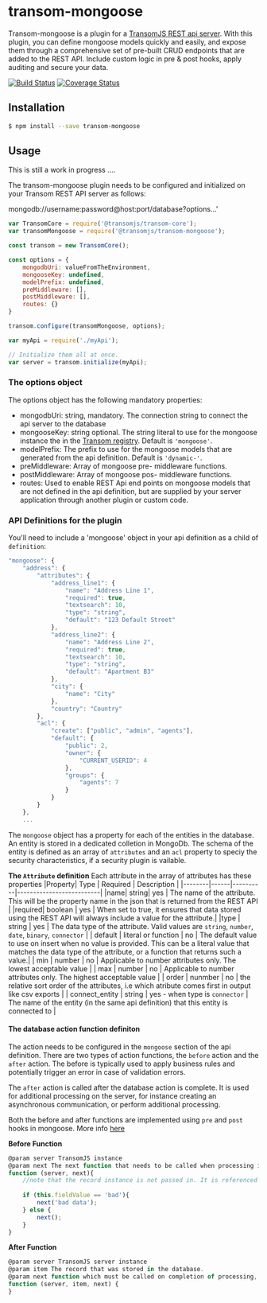 # transom-mongoose
Transom-mongoose is a plugin for a [TransomJS REST api server](https://transomjs.github.io/).
With this plugin, you can define mongoose models quickly and easily, and expose them through a comprehensive set of pre-built CRUD endpoints that are added to the REST API. Include custom logic in pre & post hooks, apply auditing and secure your data.

[![Build Status](https://travis-ci.org/transomjs/transom-mongoose.svg?branch=master)](https://travis-ci.org/transomjs/transom-mongoose)
[![Coverage Status](https://coveralls.io/repos/github/transomjs/transom-mongoose/badge.svg?branch=master)](https://coveralls.io/github/transomjs/transom-mongoose?branch=master)

## Installation

```bash
$ npm install --save transom-mongoose
```

## Usage
This is still a work in progress ....

The transom-mongoose plugin needs to be configured and initialized on your Transom REST API server as follows:

mongodb://username:password@host:port/database?options...'

```javascript
var TransomCore = require('@transomjs/transom-core');
var transomMongoose = require('@transomjs/transom-mongoose');

const transom = new TransomCore();

const options = {
    mongodbUri: valueFromTheEnvironment,
    mongooseKey: undefined,
    modelPrefix: undefined,
    preMiddleware: [],
    postMiddleware: [],
    routes: {}
}

transom.configure(transomMongoose, options);

var myApi = require('./myApi');

// Initialize them all at once.
var server = transom.initialize(myApi);
```
### The options object
The options object has the following mandatory properties:

* mongodbUri: string, mandatory. The connection string to connect the api server to the database
* mongooseKey: string optional. The string literal to use for the mongoose instance the in the [Transom registry](). Default is `'mongoose'`. 
* modelPrefix: The prefix to use for the mongoose models that are generated from the api definition. Default is `'dynamic-'`.
* preMiddleware: Array of mongoose pre- middleware functions.
* postMiddleware: Array  of mongoose pos- middleware functions.
* routes: Used to enable REST Api end points on mongoose models that are not defined in the api definition, but are supplied by your server application through another plugin or custom code.

### API Definitions for the plugin 
You'll need to include a 'mongoose' object in your api definition as a child of ```definition```:
```javascript
"mongoose": {
    "address": {
        "attributes": {
            "address_line1": {
                "name": "Address Line 1",
                "required": true,
                "textsearch": 10,
                "type": "string",
                "default": "123 Default Street"
            },
            "address_line2": {
                "name": "Address Line 2",
                "required": true,
                "textsearch": 10,
                "type": "string",
                "default": "Apartment B3"
            },
            "city": {
                "name": "City"
            },
            "country": "Country"
        },
        "acl": {
            "create": ["public", "admin", "agents"],
            "default": {
                "public": 2,
                "owner": {
                    "CURRENT_USERID": 4
                }, 
                "groups": {
                    "agents": 7
                }
            }
        }
    },
    ...
```

The `mongoose` object has a property for each of the entities in the database. An entity is stored in a dedicated colletion in MongoDb.
The schema of the entity is defined as an array of `attributes` and an `acl` property to speciy the security characteristics, if a security plugin is vailable.

<strong>The `Attribute` definition</strong>
Each attribute in the array of  attributes has these properties
|Property| Type | Required | Description                    |
|--------|------|----------|--------------------------|
|name| string| yes | The name of the attribute. This will be the property name in the json that is returned from the REST API |
|required| boolean | yes | When set to true, it ensures that data stored using the REST API will always include a value for the attribute.|
|type | string | yes | The data type of the attribute. Valid values are `string`, `number`, `date`, `binary`, `connector` |
| default | literal or function | no | The default value to use on insert when no value is provided. This can be a literal value that matches the data type of the attribute, or a function that returns such a value.|
| min | number | no | Applicable to number attributes only. The lowest acceptable value |
| max | number | no | Applicable to number attributes only. The highest acceptable value |
| order | nunmber | no | the relative sort order of the attributes, i.e which atribute comes first in output like csv exports |
| connect_entity | string | yes - when type is `connector` | The name of the entity (in the same api definition) that this entity is connected to |


#### The database action function definiton
The action needs to be configured in the `mongoose` section of the api definition.
There are two types of action functions, the ```before``` action and the ```after``` action. The before is typically used to apply business rules and potentially trigger an error in case of validation errors. 

The ```after``` action is called after the database action is complete. It is used for additional processing on the server, for instance creating an asynchronous communication, or perform additional processing.

Both the before and after functions are implemented using  ```pre``` and ```post``` hooks in mongoose. More info [here](http://mongoosejs.com/docs/3.8.x/docs/middleware.html)

<strong>Before Function</strong>
```javascript
@param server TransomJS instance
@param next The next function that needs to be called when processing is complete. It may be called with an error argument in which case the record will not be stored in the database, and the api call responds with an error.
function (server, next){
    //note that the record instance is not passed in. It is referenced using `this`
   
    if (this.fieldValue == 'bad'){
        next('bad data');
    } else {
        next();
    }
}
``` 



<strong>After Function</strong>
```javascript
@param server TransomJS server instance
@param item The record that was stored in the database.
@param next function which must be called on completion of processing, optionally with an error object as argument, in which case the api request will return an error, however the database action will not be rolled back.
function (server, item, next) {
}
```

